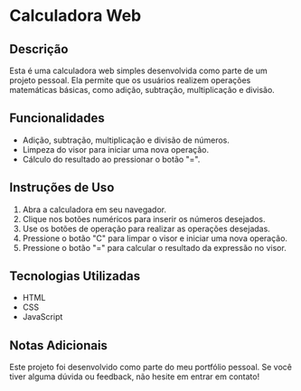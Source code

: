 # Calculadora Web

## Descrição

Esta é uma calculadora web simples desenvolvida como parte de um projeto pessoal. Ela permite que os usuários realizem operações matemáticas básicas, como adição, subtração, multiplicação e divisão.

## Funcionalidades

- Adição, subtração, multiplicação e divisão de números.
- Limpeza do visor para iniciar uma nova operação.
- Cálculo do resultado ao pressionar o botão "=".

## Instruções de Uso

1. Abra a calculadora em seu navegador.
2. Clique nos botões numéricos para inserir os números desejados.
3. Use os botões de operação para realizar as operações desejadas.
4. Pressione o botão "C" para limpar o visor e iniciar uma nova operação.
5. Pressione o botão "=" para calcular o resultado da expressão no visor.

## Tecnologias Utilizadas

- HTML
- CSS
- JavaScript

## Notas Adicionais

Este projeto foi desenvolvido como parte do meu portfólio pessoal. Se você tiver alguma dúvida ou feedback, não hesite em entrar em contato!
